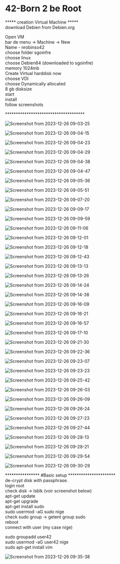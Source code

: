 # 42-Born 2 be Root

***** creation Virtual Machine ***** <br>
download Debien from Debien.org <br>

Open VM <br>
bar de menu -> Machine -> New <br>
Name - nrobinso42 <br>
choose folder sgoinfre <br>
choose linux <br>
choose Debien64 (downloaded to sgoinfre) <br>
memory 1024mb <br>
Create Virtual harddisk now <br>
choose VDI <br>
choose Dynamically allocated <br>
8 gb disksize <br>
start <br>
install <br>
follow screenshots <br>

************************************* <br>

![Screenshot from 2023-12-26 09-03-25](https://github.com/NigeParis/42-Born_2_be_Root/assets/128382762/44add0e7-954b-4cf8-881e-3eec17fe77da)

![Screenshot from 2023-12-26 09-04-15](https://github.com/NigeParis/42-Born_2_be_Root/assets/128382762/12e2df01-539c-49a7-a573-094c131d397d)

![Screenshot from 2023-12-26 09-04-23](https://github.com/NigeParis/42-Born_2_be_Root/assets/128382762/7091f6e1-a731-4af8-b7cb-2f3d39734a4d)

![Screenshot from 2023-12-26 09-04-29](https://github.com/NigeParis/42-Born_2_be_Root/assets/128382762/8e2516d2-16cd-4e61-80c3-4477ae48c2e6)

![Screenshot from 2023-12-26 09-04-38](https://github.com/NigeParis/42-Born_2_be_Root/assets/128382762/5a8070d6-d2ed-4a8a-b9f4-93b44c9d09a1)

![Screenshot from 2023-12-26 09-04-47](https://github.com/NigeParis/42-Born_2_be_Root/assets/128382762/e5d25a28-fa1a-4460-a0c5-3c16667ef839)

![Screenshot from 2023-12-26 09-05-36](https://github.com/NigeParis/42-Born_2_be_Root/assets/128382762/2318ca95-3ed6-436d-986e-50748c297fff)

![Screenshot from 2023-12-26 09-05-51](https://github.com/NigeParis/42-Born_2_be_Root/assets/128382762/7dcc37ca-ccb6-4782-a622-e2731de2d9ba)

![Screenshot from 2023-12-26 09-07-20](https://github.com/NigeParis/42-Born_2_be_Root/assets/128382762/4de1112f-6ffb-4a8a-a343-46b2a65093f4)

![Screenshot from 2023-12-26 09-09-17](https://github.com/NigeParis/42-Born_2_be_Root/assets/128382762/09d2af23-9c8c-4439-a256-efb3ed5ad147)

![Screenshot from 2023-12-26 09-09-59](https://github.com/NigeParis/42-Born_2_be_Root/assets/128382762/361f6a35-e9c3-4103-8d2e-01ee78894210)

![Screenshot from 2023-12-26 09-11-06](https://github.com/NigeParis/42-Born_2_be_Root/assets/128382762/a742a3cb-9bc2-4bf4-8c9a-0737b5df5d26)

![Screenshot from 2023-12-26 09-12-01](https://github.com/NigeParis/42-Born_2_be_Root/assets/128382762/9f839d9f-43e2-4358-ba8a-1d6259d6939c)

![Screenshot from 2023-12-26 09-12-18](https://github.com/NigeParis/42-Born_2_be_Root/assets/128382762/60c16d94-7f6d-481c-9279-1af8d40fc602)

![Screenshot from 2023-12-26 09-12-43](https://github.com/NigeParis/42-Born_2_be_Root/assets/128382762/b60fe525-a980-49c4-96f1-c56c2b94216e)

![Screenshot from 2023-12-26 09-13-13](https://github.com/NigeParis/42-Born_2_be_Root/assets/128382762/d9d2e07d-856a-42a3-bfe6-d266e05632e4)

![Screenshot from 2023-12-26 09-13-26](https://github.com/NigeParis/42-Born_2_be_Root/assets/128382762/05bf5ba9-3613-4303-9770-20db7cb430d7)

![Screenshot from 2023-12-26 09-14-24](https://github.com/NigeParis/42-Born_2_be_Root/assets/128382762/31a0419e-68ea-4d60-8172-778c961d1413)

![Screenshot from 2023-12-26 09-14-38](https://github.com/NigeParis/42-Born_2_be_Root/assets/128382762/91d2ba4a-2293-429d-baf8-8188e6947c55)

![Screenshot from 2023-12-26 09-16-09](https://github.com/NigeParis/42-Born_2_be_Root/assets/128382762/a2b21a6e-f247-44a5-8e56-a70c2e7abcb6)

![Screenshot from 2023-12-26 09-16-21](https://github.com/NigeParis/42-Born_2_be_Root/assets/128382762/cbaa3234-fc17-4660-ad13-fb7c23e60dfb)

![Screenshot from 2023-12-26 09-16-57](https://github.com/NigeParis/42-Born_2_be_Root/assets/128382762/59d93827-8ec6-4b35-8a2d-d162ae9494de)

![Screenshot from 2023-12-26 09-17-10](https://github.com/NigeParis/42-Born_2_be_Root/assets/128382762/53e013bc-77c1-4692-85bb-eb5306eafb6b)

![Screenshot from 2023-12-26 09-21-30](https://github.com/NigeParis/42-Born_2_be_Root/assets/128382762/e6b63282-0251-4f19-87f0-6a1f235df501)

![Screenshot from 2023-12-26 09-22-36](https://github.com/NigeParis/42-Born_2_be_Root/assets/128382762/2173b5b2-13f9-4706-9f44-75d4a0a88c0c)

![Screenshot from 2023-12-26 09-23-07](https://github.com/NigeParis/42-Born_2_be_Root/assets/128382762/9735bc2c-78e3-4201-83a0-67e521608e22)

![Screenshot from 2023-12-26 09-23-23](https://github.com/NigeParis/42-Born_2_be_Root/assets/128382762/a8134fc6-a908-410f-8eb2-1bea9e7c2c21)

![Screenshot from 2023-12-26 09-25-42](https://github.com/NigeParis/42-Born_2_be_Root/assets/128382762/1ed5468e-4ec3-44a9-b23d-2361b0505ea6)

![Screenshot from 2023-12-26 09-26-03](https://github.com/NigeParis/42-Born_2_be_Root/assets/128382762/9a7718a7-9c07-4043-b733-d813893d4546)

![Screenshot from 2023-12-26 09-26-09](https://github.com/NigeParis/42-Born_2_be_Root/assets/128382762/0d8116f0-c802-44af-8088-80c1fbe977dd)

![Screenshot from 2023-12-26 09-26-24](https://github.com/NigeParis/42-Born_2_be_Root/assets/128382762/691e7229-8379-414c-bc14-45f956b82e59)

![Screenshot from 2023-12-26 09-27-23](https://github.com/NigeParis/42-Born_2_be_Root/assets/128382762/80068d84-3b41-494a-9e11-a1e0004a1ef2)

![Screenshot from 2023-12-26 09-27-44](https://github.com/NigeParis/42-Born_2_be_Root/assets/128382762/4972a979-6fbe-4a4f-b4dd-7ff286451505)

![Screenshot from 2023-12-26 09-28-13](https://github.com/NigeParis/42-Born_2_be_Root/assets/128382762/3d1a20ff-21a1-4e90-a127-cb8c8fe574ad)

![Screenshot from 2023-12-26 09-28-21](https://github.com/NigeParis/42-Born_2_be_Root/assets/128382762/7c21cc92-4e65-4067-a527-2e17337bdef0)

![Screenshot from 2023-12-26 09-29-54](https://github.com/NigeParis/42-Born_2_be_Root/assets/128382762/9afe372a-e29e-4022-b59f-62ece0b796d3)

![Screenshot from 2023-12-26 09-30-29](https://github.com/NigeParis/42-Born_2_be_Root/assets/128382762/c49990da-fd6f-4dc3-bde0-878bf98a9253)

**************** #Basic setup ********************** <br>
de-crypt disk with passphrase. <br>
login root <br>
check disk -> lsblk (voir screenshot below) <br>
apt-get update <br>
apt-get upgrade <br>
apt-get install sudo <br>
sudo usermod -aG sudo nige <br>
check sudo group -> getent group sudo <br>
reboot <br>
connect with user (my case nige) <br>

sudo groupadd user42 <br>
sudo usermod -aG user42 nige <br>
sudo apt-get install vim <br>

![Screenshot from 2023-12-26 09-35-38](https://github.com/NigeParis/42-Born_2_be_Root/assets/128382762/552751fb-286c-483b-9dba-92608b5542f7)


